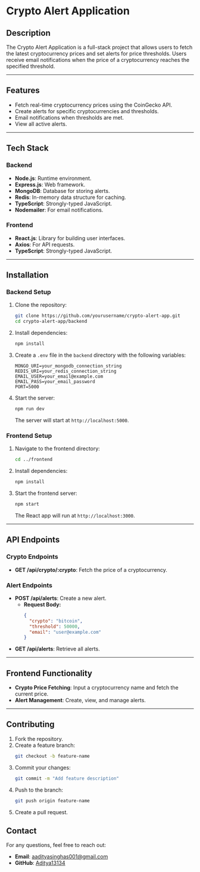 # Crypto Alert Application

## **Description**
The Crypto Alert Application is a full-stack project that allows users to fetch the latest cryptocurrency prices and set alerts for price thresholds. Users receive email notifications when the price of a cryptocurrency reaches the specified threshold.

---

## **Features**
- Fetch real-time cryptocurrency prices using the CoinGecko API.
- Create alerts for specific cryptocurrencies and thresholds.
- Email notifications when thresholds are met.
- View all active alerts.

---

## **Tech Stack**

### **Backend**
- **Node.js**: Runtime environment.
- **Express.js**: Web framework.
- **MongoDB**: Database for storing alerts.
- **Redis**: In-memory data structure for caching.
- **TypeScript**: Strongly-typed JavaScript.
- **Nodemailer**: For email notifications.

### **Frontend**
- **React.js**: Library for building user interfaces.
- **Axios**: For API requests.
- **TypeScript**: Strongly-typed JavaScript.

---

## **Installation**

### **Backend Setup**
1. Clone the repository:
    ```bash
    git clone https://github.com/yourusername/crypto-alert-app.git
    cd crypto-alert-app/backend
    ```
2. Install dependencies:
    ```bash
    npm install
    ```
3. Create a `.env` file in the `backend` directory with the following variables:
    ```env
    MONGO_URI=your_mongodb_connection_string
    REDIS_URI=your_redis_connection_string
    EMAIL_USER=your_email@example.com
    EMAIL_PASS=your_email_password
    PORT=5000
    ```
4. Start the server:
    ```bash
    npm run dev
    ```
    The server will start at `http://localhost:5000`.

### **Frontend Setup**
1. Navigate to the frontend directory:
    ```bash
    cd ../frontend
    ```
2. Install dependencies:
    ```bash
    npm install
    ```
3. Start the frontend server:
    ```bash
    npm start
    ```
    The React app will run at `http://localhost:3000`.

---

## **API Endpoints**

### **Crypto Endpoints**
- **GET /api/crypto/:crypto**: Fetch the price of a cryptocurrency.

### **Alert Endpoints**
- **POST /api/alerts**: Create a new alert.
    - **Request Body:**
      ```json
      {
        "crypto": "bitcoin",
        "threshold": 50000,
        "email": "user@example.com"
      }
      ```
- **GET /api/alerts**: Retrieve all alerts.

---

## **Frontend Functionality**
- **Crypto Price Fetching**: Input a cryptocurrency name and fetch the current price.
- **Alert Management**: Create, view, and manage alerts.

---


## **Contributing**
1. Fork the repository.
2. Create a feature branch:
    ```bash
    git checkout -b feature-name
    ```
3. Commit your changes:
    ```bash
    git commit -m "Add feature description"
    ```
4. Push to the branch:
    ```bash
    git push origin feature-name
    ```
5. Create a pull request.



## **Contact**
For any questions, feel free to reach out:
- **Email**: aadityasinghas001@gmail.com
- **GitHub**: [Aditya13134](https://github.com/Aditya13134)
